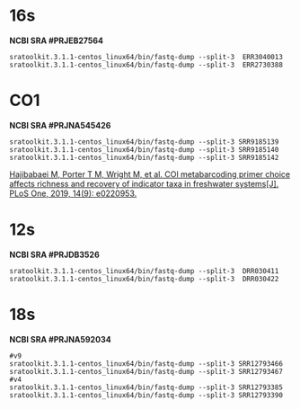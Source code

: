 # 16s
**NCBI SRA #PRJEB27564**

    sratoolkit.3.1.1-centos_linux64/bin/fastq-dump --split-3  ERR3040013
    sratoolkit.3.1.1-centos_linux64/bin/fastq-dump --split-3  ERR2730388

# CO1

**NCBI SRA #PRJNA545426**

    sratoolkit.3.1.1-centos_linux64/bin/fastq-dump --split-3 SRR9185139
    sratoolkit.3.1.1-centos_linux64/bin/fastq-dump --split-3 SRR9185140
    sratoolkit.3.1.1-centos_linux64/bin/fastq-dump --split-3 SRR9185142

[Hajibabaei M, Porter T M, Wright M, et al. COI metabarcoding primer choice affects richness and recovery of indicator taxa in freshwater systems[J]. PLoS One, 2019, 14(9): e0220953.](https://journals.plos.org/plosone/article?id=10.1371/journal.pone.0220953)

# 12s
**NCBI SRA #PRJDB3526**

    sratoolkit.3.1.1-centos_linux64/bin/fastq-dump --split-3  DRR030411
    sratoolkit.3.1.1-centos_linux64/bin/fastq-dump --split-3  DRR030422

# 18s

**NCBI SRA #PRJNA592034**

    #v9
    sratoolkit.3.1.1-centos_linux64/bin/fastq-dump --split-3 SRR12793466
    sratoolkit.3.1.1-centos_linux64/bin/fastq-dump --split-3 SRR12793467
    #v4
    sratoolkit.3.1.1-centos_linux64/bin/fastq-dump --split-3 SRR12793385
    sratoolkit.3.1.1-centos_linux64/bin/fastq-dump --split-3 SRR12793390
    